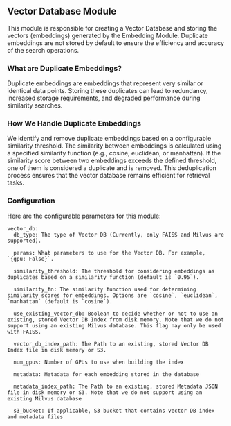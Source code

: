 ## Vector Database Module

This module is responsible for creating a Vector Database and storing the vectors (embeddings) generated by the Embedding Module. Duplicate embeddings are not stored by default to ensure the efficiency and accuracy of the search operations.

### What are Duplicate Embeddings?

Duplicate embeddings are embeddings that represent very similar or identical data points. Storing these duplicates can lead to redundancy, increased storage requirements, and degraded performance during similarity searches.

### How We Handle Duplicate Embeddings

We identify and remove duplicate embeddings based on a configurable similarity threshold. The similarity between embeddings is calculated using a specified similarity function (e.g., cosine, euclidean, or manhattan). If the similarity score between two embeddings exceeds the defined threshold, one of them is considered a duplicate and is removed. This deduplication process ensures that the vector database remains efficient for retrieval tasks.

###  Configuration
Here are the configurable parameters for this module:
```
vector_db:
  db_type: The type of Vector DB (Currently, only FAISS and Milvus are supported).

  params: What parameters to use for the Vector DB. For example, `{gpu: False}`.

  similarity_threshold: The threshold for considering embeddings as duplicates based on a similarity function (default is `0.95`).

  similarity_fn: The similarity function used for determining similarity scores for embeddings. Options are `cosine`, `euclidean`, `manhattan` (default is `cosine`).

  use_existing_vector_db: Boolean to decide whether or not to use an existing, stored Vector DB Index from disk memory. Note that we do not support using an existing Milvus database. This flag nay only be used with FAISS.

  vector_db_index_path: The Path to an existing, stored Vector DB Index file in disk memory or S3.

  num_gpus: Number of GPUs to use when building the index
  
  metadata: Metadata for each embedding stored in the database

  metadata_index_path: The Path to an existing, stored Metadata JSON file in disk memory or S3. Note that we do not support using an existing Milvus database

  s3_bucket: If applicable, S3 bucket that contains vector DB index and metadata files 

```
